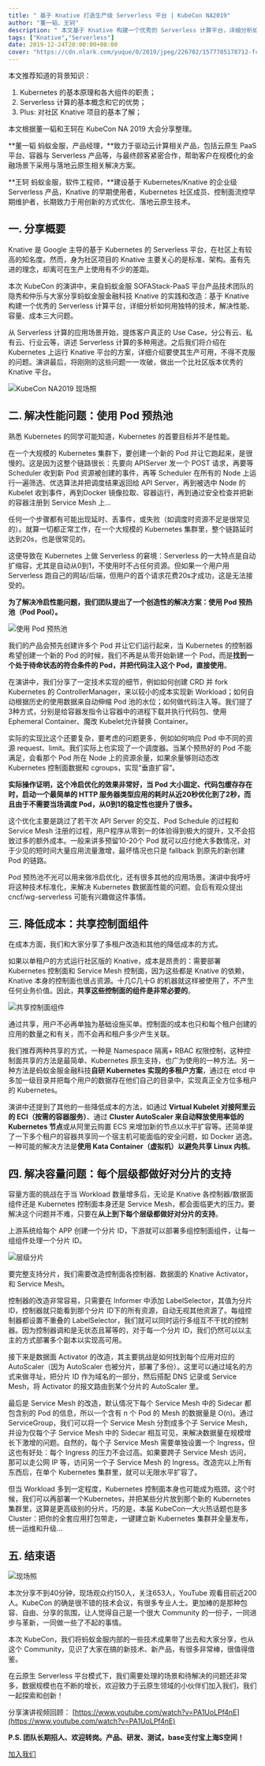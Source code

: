 ```yaml
---
title: " 基于 Knative 打造生产级 Serverless 平台 | KubeCon NA2019"
author: "董一韬、王轲"
description: " 本文基于 Knative 构建一个优秀的 Serverless 计算平台，详细分析如何用独特的技术，解决性能、容量、成本三大问题。"
tags: ["Knative","Serverless"]
date: 2019-12-24T20:00:00+08:00
cover: "https://cdn.nlark.com/yuque/0/2019/jpeg/226702/1577785178712-fcf84a03-60f5-4080-b6bf-34bd6cfa7626.jpeg"
---
```


本文推荐知道的背景知识：

1. Kubernetes 的基本原理和各大组件的职责；
1. Serverless 计算的基本概念和它的优势；
1. Plus: 对社区 Knative 项目的基本了解；

本文根据董一韬和王轲在 KubeCon NA 2019 大会分享整理。

**董一韬 蚂蚁金服，产品经理，**致力于驱动云计算相关产品，包括云原生 PaaS 平台、容器与 Serverless 产品等，与最终顾客紧密合作，帮助客户在规模化的金融场景下采用与落地云原生相关解决方案。

**王轲 蚂蚁金服，软件工程师，**建设基于 Kubernetes/Knative 的企业级 Serverless 产品，Knative 的早期使用者，Kubernetes 社区成员、控制面流控早期维护者，长期致力于用创新的方式优化、落地云原生技术。

## 一. 分享概要

Knative 是 Google 主导的基于 Kubernetes 的 Serverless 平台，在社区上有较高的知名度。然而，身为社区项目的 Knative 主要关心的是标准、架构。虽有先进的理念，却离可在生产上使用有不少的差距。

本次 KubeCon 的演讲中，来自蚂蚁金服 SOFAStack-PaaS 平台产品技术团队的隐秀和仲乐与大家分享蚂蚁金服金融科技 Knative 的实践和改造：基于 Knative 构建一个优秀的 Serverless 计算平台，详细分析如何用独特的技术，解决性能、容量、成本三大问题。

从 Serverless 计算的应用场景开始，提炼客户真正的 Use Case，分公有云、私有云、行业云等，讲述 Serverless 计算的多种用途。之后我们将介绍在 Kubernetes 上运行 Knative 平台的方案，详细介绍要使其生产可用，不得不克服的问题。演讲最后，将刚刚的这些问题一一攻破，做出一个比社区版本优秀的 Knative 平台。

![KubeCon NA2019 现场照](https://cdn.nlark.com/yuque/0/2019/png/226702/1577339092197-365f4a8f-5a81-47a8-81fc-721659699c17.png)

## 二. 解决性能问题：**使用 Pod 预热池**

熟悉 Kubernetes 的同学可能知道，Kubernetes 的首要目标并不是性能。

在一个大规模的 Kubernetes 集群下，要创建一个新的 Pod 并让它跑起来，是很慢的。这是因为这整个链路很长：先要向 APIServer 发一个 POST 请求，再要等 Scheduler 收到新 Pod 资源被创建的事件，再等 Scheduler 在所有的 Node 上运行一遍筛选、优选算法并把调度结果返回给 API Server，再到被选中 Node 的 Kubelet 收到事件，再到Docker 镜像拉取、容器运行，再到通过安全检查并把新的容器注册到 Service Mesh 上…

任何一个步骤都有可能出现延时、丢事件，或失败（如调度时资源不足是很常见的）。就算一切都正常工作，在一个大规模的 Kubernetes 集群里，整个链路延时达到20s，也是很常见的。

这便导致在 Kubernetes 上做 Serverless 的窘境：Serverless 的一大特点是自动扩缩容，尤其是自动从0到1，不使用时不占任何资源。但如果一个用户用 Serverless 跑自己的网站/后端，但用户的首个请求花费20s才成功，这是无法接受的。

**为了解决冷启性能问题，我们团队提出了一个创造性的解决方案：使用 Pod 预热池（Pod Pool）。**

![使用 Pod 预热池](https://cdn.nlark.com/yuque/0/2019/png/226702/1577339092163-f3079d41-d4c6-47d0-8ba7-f3760ba47278.png)

我们的产品会预先创建许多个 Pod 并让它们运行起来，当 Kubernetes 的控制器希望创建一个新的 Pod 的时候，我们不再是从零开始新建一个 Pod，而是**找到一个处于待命状态的符合条件的 Pod，并把代码注入这个 Pod，直接使用**。

在演讲中，我们分享了一定技术实现的细节，例如如何创建 CRD 并 fork Kubernetes 的 ControllerManager，来以较小的成本实现新 Workload；如何自动根据历史的使用数据来自动伸缩 Pod 池的水位；如何做代码注入等。我们提了3种方式，分别是给容器发指令让容器中的进程下载并执行代码包、使用 Ephemeral Container、魔改 Kubelet允许替换 Container。

实际的实现比这个还要复杂，要考虑的问题更多，例如如何响应 Pod 中不同的资源 request、limit。我们实际上也实现了一个调度器。当某个预热好的 Pod 不能满足，会看那个 Pod 所在 Node 上的资源余量，如果余量够则动态改 Kubernetes 控制面数据和 cgroups，实现“垂直扩容”。

**实际操作证明，这个冷启优化的效果非常好，当 Pod 大小固定、代码包缓存存在时，启动一个最简单的 HTTP 服务器类型应用的耗时从近20秒优化到了2秒，而且由于不需要当场调度 Pod，从0到1的稳定性也提升了很多。**

这个优化主要是跳过了若干次 API Server 的交互、Pod Schedule 的过程和 Service Mesh 注册的过程，用户程序从零到一的体验得到极大的提升，又不会招致过多的额外成本。一般来讲多预留10-20个 Pod 就可以应付绝大多数情况，对于少见的短时间大量应用流量激增，最坏情况也只是 fallback 到原先的新创建 Pod 的链路。

Pod 预热池不光可以用来做冷启优化，还有很多其他的应用场景。演讲中我呼吁将这种技术标准化，来解决 Kubernetes 数据面性能的问题。会后有观众提出 cncf/wg-serverless 可能有兴趣做这件事情。

## 三. 降低成本：**共享控制面组件**

在成本方面，我们和大家分享了多租户改造和其他的降低成本的方式。

如果以单租户的方式运行社区版的 Knative，成本是昂贵的：需要部署 Kubernetes 控制面和 Service Mesh 控制面，因为这些都是 Knative 的依赖，Knative 本身的控制面也很占资源。十几C几十G 的机器就这样被使用了，不产生任何业务价值。因此，**共享这些控制面的组件是非常必要的**。

![共享控制面组件](https://cdn.nlark.com/yuque/0/2019/png/226702/1577339092181-17c9418f-c8d6-43aa-b6e8-194ffd37be3a.png)

通过共享，用户不必再单独为基础设施买单。控制面的成本也只和每个租户创建的应用的数量之和有关，而不会再和租户多少产生关联。

我们推荐两种共享的方式，一种是 Namespace 隔离+ RBAC 权限控制，这种控制面共享的方法是最简单、Kubernetes 原生支持，也广为使用的一种方法。另一种方法是蚂蚁金服金融科技**自研 Kubernetes 实现的多租户方案**，通过在 etcd 中多加一级目录并把每个用户的数据存在他们自己的目录中，实现真正全方位多租户的
Kubernetes。

演讲中还提到了其他的一些降低成本的方法，如通过 **Virtual Kubelet 对接阿里云的 ECI（按需的容器服务）**、通过 **Cluster AutoScaler 来自动释放使用率低的 Kubernetes 节点**或从阿里云购置 ECS 来增加新的节点以水平扩容等。还简单提了一下多个租户的容器共享同一个宿主机可能面临的安全问题，如 Docker 逃逸。一种可能的解决方法是**使用 Kata Container（虚拟机）以避免共享 Linux 内核**。

## 四. 解决容量问题：**每个层级都做好对分片的支持**

容量方面的挑战在于当 Workload 数量增多后，无论是 Knative 各控制器/数据面组件还是 Kubernetes 控制面本身还是 Service Mesh，都会面临更大的压力。要解决这个问题并不难，只要在**从上到下每个层级都做好对分片的支持**。

上游系统给每个 APP 创建一个分片 ID，下游就可以部署多组控制面组件，让每一组组件处理一个分片 ID。

![层级分片](https://cdn.nlark.com/yuque/0/2019/png/226702/1577339092212-803e1673-2cf2-41a2-ad23-cf714975e14d.png)

要完整支持分片，我们需要改造控制面各控制器、数据面的 Knative Activator，和 Service Mesh。

控制器的改造非常容易，只需要在 Informer 中添加 LabelSelector，其值为分片 ID，控制器就只能看到那个分片 ID下的所有资源，自动无视其他资源了。每组控制器都设置不重叠的 LabelSelector，我们就可以同时运行多组互不干扰的控制器。因为控制器调和是无状态且幂等的，对于每一个分片 ID，我们仍然可以以主主的方式部署多个副本以实现高可用。

接下来是数据面 Activator 的改造，其主要挑战是如何找到每个应用对应的 AutoScaler（因为 AutoScaler 也被分片，部署了多份）。这里可以通过域名的方式来做寻址，把分片 ID 作为域名的一部分，然后搭配 DNS 记录或 Service Mesh，将 Activator 的报文路由到某个分片的 AutoScaler 里。

最后是 Service Mesh 的改造，默认情况下每个 Service Mesh 中的 Sidecar 都包含别的 Pod 的信息，所以一个含有 n 个 Pod 的 Mesh 的数据量是 O(n)。通过 ServiceGroup，我们可以将一个 Service Mesh 分割成多个子 Service Mesh，并设为仅每个子 Service Mesh 中的 Sidecar 相互可见，来解决数据量在规模增长下激增的问题。自然的，每个子 Service Mesh 需要单独设置一个 Ingress，但这也有好处：每个 Ingress 的压力不会过高。如果要跨子 Service Mesh 访问，那可以走公网 IP 等，访问另一个子 Service Mesh 的 Ingress。改造完以上所有东西后，在单个 Kubernetes 集群里，就可以无限水平扩容了。

但当 Workload 多到一定程度，Kubernetes 控制面本身也可能成为瓶颈。这个时候，我们可以再部署一个Kubernetes，并把某些分片放到那个新的 Kubernetes 集群里，这算是更高级别的分片。巧的是，本届 KubeCon一大火热话题也是多 Cluster：把你的全套应用打包带走，一键建立新 Kubernetes 集群并全量发布，统一运维和升级…

## 五. 结束语

![现场照](https://cdn.nlark.com/yuque/0/2019/png/226702/1577339092198-ea778656-8589-4bf0-b032-536c64a4b6bb.png)

本次分享不到40分钟，现场观众约150人，关注653人，YouTube 观看目前近200人。KubeCon 的确是很不错的技术会议，有很多专业人士。更加棒的是那种包容、自由、分享的氛围，让人觉得自己是一个很大 Community 的一份子，一同进步与革新，一同做一些了不起的事情。

本次 KubeCon，我们将蚂蚁金服内部的一些技术成果带了出去和大家分享，也从这个 Community，见识了大家在搞的新技术、新产品，有很多非常棒，很值得借鉴。

在云原生 Serverless 平台模式下，我们需要处理的场景和待解决的问题还非常多，数据规模也在不断的增长，欢迎致力于云原生领域的小伙伴们加入我们，我们一起探索和创新！

分享演讲视频回顾：
[https://www.youtube.com/watch?v=PA1UoLPf4nE](https://www.youtube.com/watch?v=PA1UoLPf4nE)

**P.S. 团队长期招人、欢迎转岗。产品、研发、测试，base支付宝上海S空间！**

[加入我们](https://www.sofastack.tech/hr/)